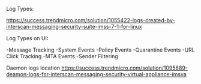 
Log Types:

https://success.trendmicro.com/solution/1055422-logs-created-by-interscan-messaging-security-suite-imss-7-1-for-linux


Log Types on UI:

-Message Tracking
-System Events
-Policy Events
-Quarantine Events
-URL Click Tracking
-MTA Events
-Sender Filtering

Daemon logs location
https://success.trendmicro.com/solution/1095889-deamon-logs-for-interscan-messaging-security-virtual-appliance-imsva
